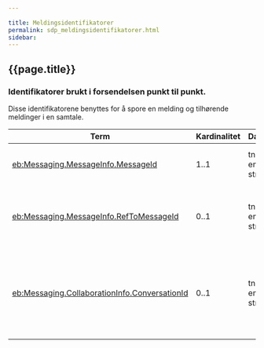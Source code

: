 ```yaml
---
 
title: Meldingsidentifikatorer  
permalink: sdp_meldingsidentifikatorer.html
sidebar:
---
```


## {{page.title}}

### Identifikatorer brukt i forsendelsen punkt til punkt.

Disse identifikatorene benyttes for å spore en melding og tilhørende
meldinger i en samtale.

| Term | Kardinalitet | Datatype | Beskrivelse |
| --- | --- | --- | --- |
| [eb:Messaging.MessageInfo.MessageId](UserMessage/MessageInfo.md) | 1..1 | tns:non-empty-string | GUID som unikt identifiserer meldingen |
| [eb:Messaging.MessageInfo.RefToMessageId](UserMessage/MessageInfo.md) | 0..1 | tns:non-empty-string | GUID som unikt identifiserer meldingen dette er et svar på |
| [eb:Messaging.CollaborationInfo.ConversationId](UserMessage/CollaborationInfo.md) | 0..1 | tns:non-empty-string | GUID som unikt identifiserer første melding i samtalen, kan brukes på tvers av Aktører |
